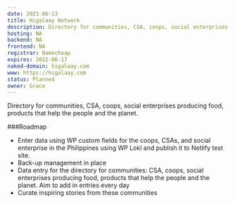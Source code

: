 ```yaml
---
date: 2021-06-13
title: Higalaay Network
description: Directory for communities, CSA, coops, social enterprises producing food, products that help the people and the planet.
hosting: NA
backend: NA
frontend: NA
registrar: Namecheap
expires: 2022-06-17
naked-domain: higalaay.com
www: https://higalaay.com
status: Planned
owner: Grace
---
```


Directory for communities, CSA, coops, social enterprises producing food, products that help the people and the planet.

###Roadmap
- Enter data using WP custom fields for the coops, CSAs, and social enterprise in the Philippines using WP Lokl and publish it to Netlify test site.
- Back-up management in place
- Data entry for the directory for communities: CSA, coops, social enterprises producing food, products that help the people and the planet. Aim to add in entries every day
- Curate inspiring stories from these communities

